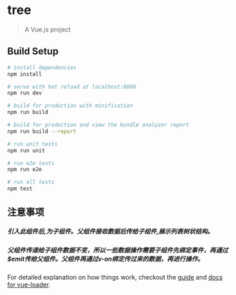 # tree

> A Vue.js project

## Build Setup

``` bash
# install dependencies
npm install

# serve with hot reload at localhost:8080
npm run dev

# build for production with minification
npm run build

# build for production and view the bundle analyzer report
npm run build --report

# run unit tests
npm run unit

# run e2e tests
npm run e2e

# run all tests
npm test
```

## 注意事项
##### 引入此组件后,为子组件。父组件接收数据后传给子组件,展示列表树状结构。
##### 父组件传递给子组件数据不变，所以一些数据操作需要子组件先绑定事件，再通过$emit传给父组件。父组件再通过v-on绑定传过来的数据，再进行操作。




For detailed explanation on how things work, checkout the [guide](http://vuejs-templates.github.io/webpack/) and [docs for vue-loader](http://vuejs.github.io/vue-loader).
